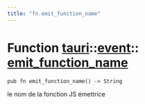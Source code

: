 ```yaml
---
title: "fn.emit_function_name"
---
```


# Function [tauri](/docs/api/rust/tauri/../index.html)::​[event](/docs/api/rust/tauri/index.html)::​[emit_function_name](/docs/api/rust/tauri/)

    pub fn emit_function_name() -> String

le nom de la fonction JS émettrice
